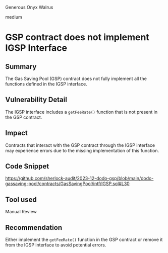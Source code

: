 Generous Onyx Walrus

medium

# GSP contract does not implement IGSP Interface

## Summary
The Gas Saving Pool (GSP) contract does not fully implement all the functions defined in the IGSP interface.

## Vulnerability Detail
The IGSP interface includes a `getFeeRate()` function that is not present in the GSP contract.

## Impact
Contracts that interact with the GSP contract through the IGSP interface may experience errors due to the missing implementation of this function.

## Code Snippet
https://github.com/sherlock-audit/2023-12-dodo-gsp/blob/main/dodo-gassaving-pool/contracts/GasSavingPool/intf/IGSP.sol#L30

## Tool used

Manual Review

## Recommendation
Either implement the `getFeeRate()` function in the GSP contract or remove it from the IGSP interface to avoid potential errors.